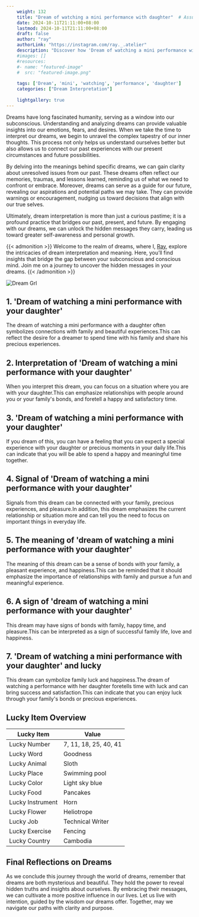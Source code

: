 ```yaml
---
    weight: 132
    title: "Dream of watching a mini performance with daughter"  # Assuming 'title' column exists
    date: 2024-10-11T21:11:00+08:00
    lastmod: 2024-10-11T21:11:00+08:00
    draft: false
    author: "ray"
    authorLink: "https://instagram.com/ray._.atelier"
    description: "Discover how 'Dream of watching a mini performance with daughter' can interpret your future and uncover its significant meanings in your life."
    #images: []
    #resources:
    #- name: "featured-image"
    #  src: "featured-image.png"
    
    tags: ['Dream', 'mini', 'watching', 'performance', 'daughter']
    categories: ["Dream Interpretation"]
    
    lightgallery: true
---
```

    
Dreams have long fascinated humanity, serving as a window into our subconscious. Understanding and analyzing dreams can provide valuable insights into our emotions, fears, and desires. When we take the time to interpret our dreams, we begin to unravel the complex tapestry of our inner thoughts. This process not only helps us understand ourselves better but also allows us to connect our past experiences with our present circumstances and future possibilities.

By delving into the meanings behind specific dreams, we can gain clarity about unresolved issues from our past. These dreams often reflect our memories, traumas, and lessons learned, reminding us of what we need to confront or embrace. Moreover, dreams can serve as a guide for our future, revealing our aspirations and potential paths we may take. They can provide warnings or encouragement, nudging us toward decisions that align with our true selves.

Ultimately, dream interpretation is more than just a curious pastime; it is a profound practice that bridges our past, present, and future. By engaging with our dreams, we can unlock the hidden messages they carry, leading us toward greater self-awareness and personal growth.

{{< admonition >}}
Welcome to the realm of dreams, where I, [Ray](https://instagram.com/ray._.atelier), explore the intricacies of dream interpretation and meaning. Here, you’ll find insights that bridge the gap between your subconscious and conscious mind. Join me on a journey to uncover the hidden messages in your dreams.
{{< /admonition >}}

![Dream Grl](https://cdn.pixabay.com/photo/2017/11/02/03/35/gothic-2910057_1280.jpg "Dream Grl")

## 1. 'Dream of watching a mini performance with your daughter'
The dream of watching a mini performance with a daughter often symbolizes connections with family and beautiful experiences.This can reflect the desire for a dreamer to spend time with his family and share his precious experiences.

## 2. Interpretation of 'Dream of watching a mini performance with your daughter'
When you interpret this dream, you can focus on a situation where you are with your daughter.This can emphasize relationships with people around you or your family's bonds, and foretell a happy and satisfactory time.

## 3. 'Dream of watching a mini performance with your daughter'
If you dream of this, you can have a feeling that you can expect a special experience with your daughter or precious moments in your daily life.This can indicate that you will be able to spend a happy and meaningful time together.

## 4. Signal of 'Dream of watching a mini performance with your daughter'
Signals from this dream can be connected with your family, precious experiences, and pleasure.In addition, this dream emphasizes the current relationship or situation more and can tell you the need to focus on important things in everyday life.

## 5. The meaning of 'dream of watching a mini performance with your daughter'
The meaning of this dream can be a sense of bonds with your family, a pleasant experience, and happiness.This can be reminded that it should emphasize the importance of relationships with family and pursue a fun and meaningful experience.

## 6. A sign of 'dream of watching a mini performance with your daughter'
This dream may have signs of bonds with family, happy time, and pleasure.This can be interpreted as a sign of successful family life, love and happiness.

## 7. 'Dream of watching a mini performance with your daughter' and lucky
This dream can symbolize family luck and happiness.The dream of watching a performance with her daughter foretells time with luck and can bring success and satisfaction.This can indicate that you can enjoy luck through your family's bonds or precious experiences.

## Lucky Item Overview
| Lucky Item          | Value              |
|---------------|--------------------|
| Lucky Number        | 7, 11, 18, 25, 40, 41  |
| Lucky Word          | Goodness |
| Lucky Animal        | Sloth |
| Lucky Place         | Swimming pool     |
| Lucky Color         | Light sky blue     |
| Lucky Food          | Pancakes      |
| Lucky Instrument    | Horn |
| Lucky Flower        | Heliotrope    |
| Lucky Job           | Technical Writer       |
| Lucky Exercise      | Fencing  |
| Lucky Country       | Cambodia    |


##  Final Reflections on Dreams

As we conclude this journey through the world of dreams, remember that dreams are both mysterious and beautiful. They hold the power to reveal hidden truths and insights about ourselves. By embracing their messages, we can cultivate a more positive influence in our lives. Let us live with intention, guided by the wisdom our dreams offer. Together, may we navigate our paths with clarity and purpose.
